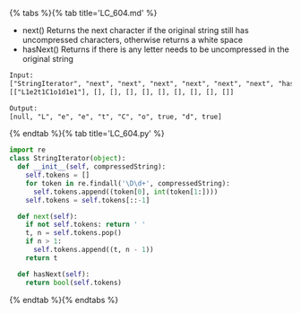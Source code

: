 {% tabs %}{% tab title='LC_604.md' %}

* next() Returns the next character if the original string still has uncompressed characters, otherwise returns a white space
* hasNext() Returns if there is any letter needs to be uncompressed in the original string

```txt
Input:
["StringIterator", "next", "next", "next", "next", "next", "next", "hasNext", "next", "hasNext"]
[["L1e2t1C1o1d1e1"], [], [], [], [], [], [], [], [], []]

Output:
[null, "L", "e", "e", "t", "C", "o", true, "d", true]
```

{% endtab %}{% tab title='LC_604.py' %}

```py
import re
class StringIterator(object):
  def __init__(self, compressedString):
    self.tokens = []
    for token in re.findall('\D\d+', compressedString):
      self.tokens.append((token[0], int(token[1:])))
    self.tokens = self.tokens[::-1]

  def next(self):
    if not self.tokens: return ' '
    t, n = self.tokens.pop()
    if n > 1:
      self.tokens.append((t, n - 1))
    return t

  def hasNext(self):
    return bool(self.tokens)
```

{% endtab %}{% endtabs %}
